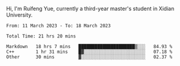 Hi, I'm Ruifeng Yue, currently a third-year master's student in Xidian University.

<!--
**yrf105/yrf105** is a ✨ _special_ ✨ repository because its `README.md` (this file) appears on your GitHub profile.

Here are some ideas to get you started:

- 🔭 I’m currently working on ...
- 🌱 I’m currently learning ...
- 👯 I’m looking to collaborate on ...
- 🤔 I’m looking for help with ...
- 💬 Ask me about ...
- 📫 How to reach me: ...
- 😄 Pronouns: ...
- ⚡ Fun fact: ...
-->

<!--START_SECTION:waka-->

```text
From: 11 March 2023 - To: 18 March 2023

Total Time: 21 hrs 20 mins

Markdown   18 hrs 7 mins   █████████████████████▒░░░   84.93 %
C++        1 hr 31 mins    █▓░░░░░░░░░░░░░░░░░░░░░░░   07.18 %
Other      30 mins         ▓░░░░░░░░░░░░░░░░░░░░░░░░   02.37 %
```

<!--END_SECTION:waka-->
